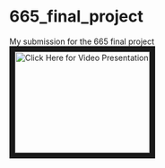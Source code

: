# 665_final_project
My submission for the 665 final project
<a href="http://www.youtube.com/watch?feature=player_embedded&v=xfrA_dw-alY&feature
" target="_blank"><img src="http://img.youtube.com/xfrA_dw-alY&feature/0.jpg" 
alt="Click Here for Video Presentation" width="240" height="180" border="10" /></a>
